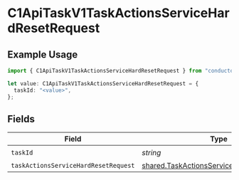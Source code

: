 # C1ApiTaskV1TaskActionsServiceHardResetRequest

## Example Usage

```typescript
import { C1ApiTaskV1TaskActionsServiceHardResetRequest } from "conductorone-sdk-typescript/sdk/models/operations";

let value: C1ApiTaskV1TaskActionsServiceHardResetRequest = {
  taskId: "<value>",
};
```

## Fields

| Field                                                                                                         | Type                                                                                                          | Required                                                                                                      | Description                                                                                                   |
| ------------------------------------------------------------------------------------------------------------- | ------------------------------------------------------------------------------------------------------------- | ------------------------------------------------------------------------------------------------------------- | ------------------------------------------------------------------------------------------------------------- |
| `taskId`                                                                                                      | *string*                                                                                                      | :heavy_check_mark:                                                                                            | N/A                                                                                                           |
| `taskActionsServiceHardResetRequest`                                                                          | [shared.TaskActionsServiceHardResetRequest](../../../sdk/models/shared/taskactionsservicehardresetrequest.md) | :heavy_minus_sign:                                                                                            | N/A                                                                                                           |